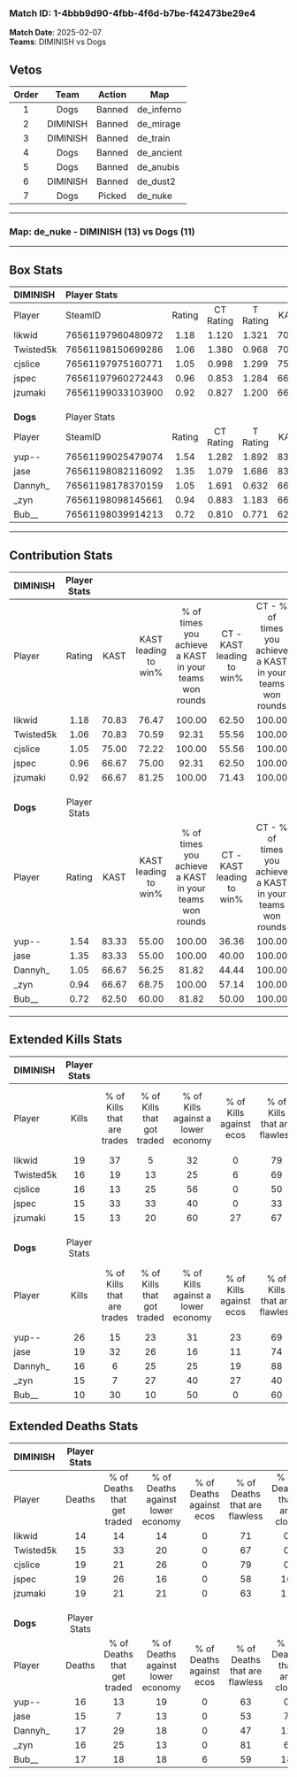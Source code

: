 ### Match ID: 1-4bbb9d90-4fbb-4f6d-b7be-f42473be29e4  
**Match Date**: 2025-02-07  
**Teams**: DIMINISH vs Dogs  

## Vetos  

| Order | Team | Action | Map |
| :---: | :--: | :----: | --- |
| 1 | Dogs | Banned | de_inferno |
| 2 | DIMINISH | Banned | de_mirage |
| 3 | DIMINISH | Banned | de_train |
| 4 | Dogs | Banned | de_ancient |
| 5 | Dogs | Banned | de_anubis |
| 6 | DIMINISH | Banned | de_dust2 |
| 7 | Dogs | Picked | de_nuke |

---  

### **Map**: de_nuke - DIMINISH (13) vs Dogs (11)  
---  

## Box Stats  

| **DIMINISH** | Player Stats      |        |           |          |       |      |       |         |        |      |     |
| :- | :- | :-: | :-: | :-: | :-: | :-: | :-: | :-: | :-: | :-: | :-: |
| Player       | SteamID           | Rating | CT Rating | T Rating | KAST  | ADR  | Kills | Assists | Deaths | K/D  | HS% |
| likwid       | 76561197960480972 |  1.18  |   1.120   |  1.321   | 70.83 | 66.2 |  19   |    3    |   14   | 1.36 | 10  |
| Twisted5k    | 76561198150699286 |  1.06  |   1.380   |  0.968   | 70.83 | 66.4 |  16   |    6    |   15   | 1.07 | 50  |
| cjslice      | 76561197975160771 |  1.05  |   0.998   |  1.299   | 75.00 | 79.3 |  16   |    7    |   19   | 0.84 | 56  |
| jspec        | 76561197960272443 |  0.96  |   0.853   |  1.284   | 66.67 | 83.2 |  15   |    6    |   19   | 0.79 | 26  |
| jzumaki      | 76561199033103900 |  0.92  |   0.827   |  1.200   | 66.67 | 71.6 |  15   |    7    |   19   | 0.79 | 46  |
|              |                   |        |           |          |       |      |       |         |        |      |     |
|              |                   |        |           |          |       |      |       |         |        |      |     |
|              |                   |        |           |          |       |      |       |         |        |      |     |
| **Dogs**     | Player Stats      |        |           |          |       |      |       |         |        |      |     |
| Player       | SteamID           | Rating | CT Rating | T Rating | KAST  | ADR  | Kills | Assists | Deaths | K/D  | HS% |
| yup--        | 76561199025479074 |  1.54  |   1.282   |  1.892   | 83.33 | 88.5 |  26   |    2    |   16   | 1.63 | 50  |
| jase         | 76561198082116092 |  1.35  |   1.079   |  1.686   | 83.33 | 90.0 |  19   |   10    |   15   | 1.27 | 42  |
| Dannyh_      | 76561198178370159 |  1.05  |   1.691   |  0.632   | 66.67 | 84.0 |  16   |    8    |   17   | 0.94 | 50  |
| _zyn         | 76561198098145661 |  0.94  |   0.883   |  1.183   | 66.67 | 63.4 |  15   |    2    |   16   | 0.94 | 73  |
| Bub__        | 76561198039914213 |  0.72  |   0.810   |  0.771   | 62.50 | 59.1 |  10   |    7    |   17   | 0.59 | 50  |
---  

## Contribution Stats  

| **DIMINISH** | Player Stats |       |                      |                                                        |                           |                                                             |                          |                                                            |
| :- | :-: | :-: | :-: | :-: | :-: | :-: | :-: | :-: |
| Player       |    Rating    | KAST  | KAST leading to win% | % of times you achieve a KAST in your teams won rounds | CT - KAST leading to win% | CT - % of times you achieve a KAST in your teams won rounds | T - KAST leading to win% | T - % of times you achieve a KAST in your teams won rounds |
| likwid       |     1.18     | 70.83 |        76.47         |                         100.00                         |           62.50           |                           100.00                            |          88.89           |                           100.00                           |
| Twisted5k    |     1.06     | 70.83 |        70.59         |                         92.31                          |           55.56           |                           100.00                            |          87.50           |                           87.50                            |
| cjslice      |     1.05     | 75.00 |        72.22         |                         100.00                         |           55.56           |                           100.00                            |          88.89           |                           100.00                           |
| jspec        |     0.96     | 66.67 |        75.00         |                         92.31                          |           62.50           |                           100.00                            |          87.50           |                           87.50                            |
| jzumaki      |     0.92     | 66.67 |        81.25         |                         100.00                         |           71.43           |                           100.00                            |          88.89           |                           100.00                           |
|              |              |       |                      |                                                        |                           |                                                             |                          |                                                            |
|              |              |       |                      |                                                        |                           |                                                             |                          |                                                            |
|              |              |       |                      |                                                        |                           |                                                             |                          |                                                            |
| **Dogs**     | Player Stats |       |                      |                                                        |                           |                                                             |                          |                                                            |
| Player       |    Rating    | KAST  | KAST leading to win% | % of times you achieve a KAST in your teams won rounds | CT - KAST leading to win% | CT - % of times you achieve a KAST in your teams won rounds | T - KAST leading to win% | T - % of times you achieve a KAST in your teams won rounds |
| yup--        |     1.54     | 83.33 |        55.00         |                         100.00                         |           36.36           |                           100.00                            |          77.78           |                           100.00                           |
| jase         |     1.35     | 83.33 |        55.00         |                         100.00                         |           40.00           |                           100.00                            |          70.00           |                           100.00                           |
| Dannyh_      |     1.05     | 66.67 |        56.25         |                         81.82                          |           44.44           |                           100.00                            |          71.43           |                           71.43                            |
| _zyn         |     0.94     | 66.67 |        68.75         |                         100.00                         |           57.14           |                           100.00                            |          77.78           |                           100.00                           |
| Bub__        |     0.72     | 62.50 |        60.00         |                         81.82                          |           50.00           |                           100.00                            |          71.43           |                           71.43                            |
---  

## Extended Kills Stats  

| **DIMINISH** | Player Stats |                            |                            |                                    |                         |                              |                                 |                                       |                    |           |
| :- | :-: | :-: | :-: | :-: | :-: | :-: | :-: | :-: | :-: | :-: |
| Player       |    Kills     | % of Kills that are trades | % of Kills that got traded | % of Kills against a lower economy | % of Kills against ecos | % of Kills that are flawless | % of Kills that are close duels | % of Kills that are assisted by flash | Pistol Round Kills | AWP Kills |
| likwid       |      19      |             37             |             5              |                 32                 |            0            |              79              |                0                |                   0                   |         0          |     0     |
| Twisted5k    |      16      |             19             |             13             |                 25                 |            6            |              69              |                0                |                   0                   |         1          |     0     |
| cjslice      |      16      |             13             |             25             |                 56                 |            0            |              50              |               25                |                   0                   |         1          |     0     |
| jspec        |      15      |             33             |             33             |                 40                 |            0            |              33              |               13                |                   0                   |         0          |     0     |
| jzumaki      |      15      |             13             |             20             |                 60                 |           27            |              67              |                7                |                   7                   |         0          |     0     |
|              |              |                            |                            |                                    |                         |                              |                                 |                                       |                    |           |
|              |              |                            |                            |                                    |                         |                              |                                 |                                       |                    |           |
|              |              |                            |                            |                                    |                         |                              |                                 |                                       |                    |           |
| **Dogs**     | Player Stats |                            |                            |                                    |                         |                              |                                 |                                       |                    |           |
| Player       |    Kills     | % of Kills that are trades | % of Kills that got traded | % of Kills against a lower economy | % of Kills against ecos | % of Kills that are flawless | % of Kills that are close duels | % of Kills that are assisted by flash | Pistol Round Kills | AWP Kills |
| yup--        |      26      |             15             |             23             |                 31                 |           23            |              69              |                8                |                   0                   |         1          |     6     |
| jase         |      19      |             32             |             26             |                 16                 |           11            |              74              |                5                |                   0                   |         1          |     0     |
| Dannyh_      |      16      |             6              |             25             |                 25                 |           19            |              88              |                0                |                   0                   |         4          |     4     |
| _zyn         |      15      |             7              |             27             |                 40                 |           27            |              40              |                0                |                   0                   |         2          |     0     |
| Bub__        |      10      |             30             |             10             |                 50                 |            0            |              60              |               20                |                   0                   |         2          |     2     |
## Extended Deaths Stats  

| **DIMINISH** | Player Stats |                             |                                   |                          |                               |                            |                           |               |
| :- | :-: | :-: | :-: | :-: | :-: | :-: | :-: | :-: |
| Player       |    Deaths    | % of Deaths that get traded | % of Deaths against lower economy | % of Deaths against ecos | % of Deaths that are flawless | % of Deaths that are close | % of Deaths while blinded | Deaths to AWP |
| likwid       |      14      |             14              |                14                 |            0             |              71               |             0              |             0             |       2       |
| Twisted5k    |      15      |             33              |                20                 |            0             |              67               |             0              |             0             |       2       |
| cjslice      |      19      |             21              |                26                 |            0             |              79               |             0              |             0             |       1       |
| jspec        |      19      |             26              |                16                 |            0             |              58               |             16             |             0             |       4       |
| jzumaki      |      19      |             21              |                21                 |            0             |              63               |             11             |             0             |       3       |
|              |              |                             |                                   |                          |                               |                            |                           |               |
|              |              |                             |                                   |                          |                               |                            |                           |               |
|              |              |                             |                                   |                          |                               |                            |                           |               |
| **Dogs**     | Player Stats |                             |                                   |                          |                               |                            |                           |               |
| Player       |    Deaths    | % of Deaths that get traded | % of Deaths against lower economy | % of Deaths against ecos | % of Deaths that are flawless | % of Deaths that are close | % of Deaths while blinded | Deaths to AWP |
| yup--        |      16      |             13              |                19                 |            0             |              63               |             0              |             0             |       0       |
| jase         |      15      |              7              |                13                 |            0             |              53               |             7              |             0             |       0       |
| Dannyh_      |      17      |             29              |                18                 |            0             |              47               |             12             |             6             |       0       |
| _zyn         |      16      |             25              |                13                 |            0             |              81               |             6              |             0             |       0       |
| Bub__        |      17      |             18              |                18                 |            6             |              59               |             18             |             0             |       0       |

